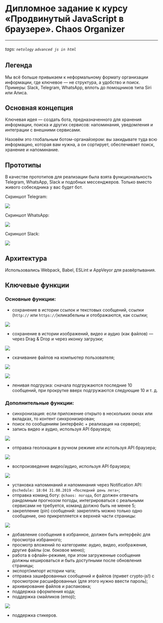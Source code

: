 # Дипломное задание к курсу «Продвинутый JavaScript в браузере». Chaos Organizer
---


###### tags: `netology` `advanced js in html`

## Легенда

Мы всё больше привыкаем к неформальному формату организации информации, где ключевое — не структура, а удобство и поиск. Примеры: Slack, Telegram, WhatsApp, вплоть до помощников типа Siri или Алиса.

## Основная концепция

Ключевая идея — создать бота, предназначенного для хранения информации, поиска и других сервисов: напоминания, уведомления и интеграции с внешними сервисами.

Назовём это глобальным ботом-органайзером: вы закидывате туда всю информацию, которая вам нужна, а он сортирует, обеспечивает поиск, хранение и напоминание.

## Прототипы

В качестве прототипов для реализации была взята функциональность Telegram, WhatsApp, Slack и подобных мессенджеров. Только вместо живого собеседника у вас будет бот.

Скриншот Telegram:

![](./pic/telegram.png)

Скриншот WhatsApp:

![](./pic/whatsapp.png)

Скриншот Slack:

![](./pic/slack.png)


## Архитектура

Использовались Webpack, Babel, ESLint и AppVeyor для развёртывания.


## Ключевые функции


### Основные функции:

* сохранение в истории ссылок и текстовых сообщений, ссылки (`http://` или `https://`)кликабельны и отображаются, как ссылки;
  
![](./pic/link-text-saving.png)

* сохранение в истории изображений, видео и аудио (как файлов) — через Drag & Drop и через иконку загрузки;

![](./pic/media-upload.png)

* скачивание файлов на компьютер пользователя;

![](./pic/file-download.png)

![](./pic/image-download.png)

* ленивая подгрузка: сначала подгружаются последние 10 сообщений, при прокрутке вверх подгружаются следующие 10 и т. д.

### Дополнительные функции:

* синхронизация: если приложение открыто в нескольких окнах или вкладках, то контент синхронизирован;
* поиск по сообщениям (интерфейс + реализация на сервере);
* запись видео и аудио, используя API браузера;

![](./pic/media-writing.png)

* отправка геолокации в ручном режиме или используя API браузера;

![](./pic/geolocation.png)

* воспроизведение видео/аудио, используя API браузера;

![](./pic/media.png)

* установка напоминаний и напоминания через Notification API: `@schedule: 18:04 31.08.2019 «Последний день лета»`;
* отправка команд боту: `@chaos: погода`, бот должен отвечать рандомным прогнозом погоды, интегрироваться с реальными сервисами не требуется, команд должно быть не менее 5;
* закрепление (pin) сообщений: закреплять можно только одно сообщение, оно прикрепляется к верхней части страницы:

![](https://i.imgur.com/1ZANTr0.png)

* добавление сообщения в избранное, должен быть интерфейс для просмотра избранного;
* просмотр вложений по категориям: аудио, видео, изображения, другие файлы (см. боковое меню);
* работа в офлайн-режиме, при этом загруженные сообщения должны кешироваться и быть доступными после обновления страницы;
* экспорт/импорт истории чата;
* отправка зашифрованных сообщений и файлов (привет crypto-js!) с просмотром расшифрованных (для этого нужно ввести пароль);
* архивирование файлов и распаковка;
* поддержка оформления кода;
* поддержка смайликов (emoji);

![](./pic/emojis.png)

* поддержка стикеров.
